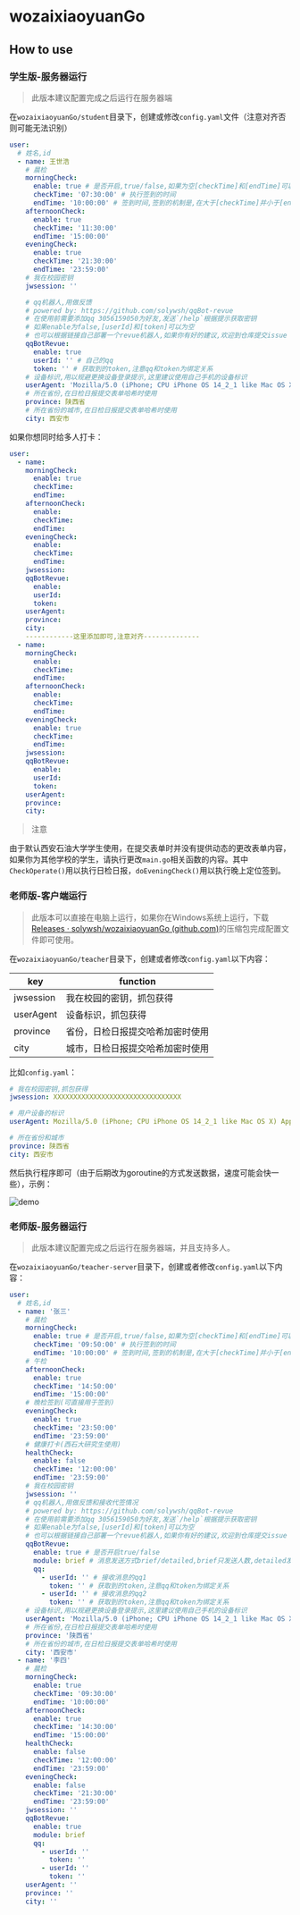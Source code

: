 # wozaixiaoyuanGo

## How to use

### 学生版-服务器运行

> 此版本建议配置完成之后运行在服务器端

在`wozaixiaoyuanGo/student`目录下，创建或修改`config.yaml`文件（注意对齐否则可能无法识别）

```yaml
user:
  # 姓名,id
  - name: 王世浩
    # 晨检
    morningCheck:
      enable: true # 是否开启,true/false,如果为空[checkTime]和[endTime]可以为空
      checkTime: '07:30:00' # 执行签到的时间
      endTime: '10:00:00' # 签到时间,签到的机制是,在大于[checkTime]并小于[endTime]之间执行,一天只会执行一次
    afternoonCheck:
      enable: true
      checkTime: '11:30:00'
      endTime: '15:00:00'
    eveningCheck:
      enable: true
      checkTime: '21:30:00'
      endTime: '23:59:00'
    # 我在校园密钥
    jwsession: ''

    # qq机器人,用做反馈
    # powered by: https://github.com/solywsh/qqBot-revue
    # 在使用前需要添加qq 3056159050为好友,发送`/help`根据提示获取密钥
    # 如果enable为false,[userId]和[token]可以为空
    # 也可以根据链接自己部署一个revue机器人,如果你有好的建议,欢迎到仓库提交issue
    qqBotRevue:
      enable: true
      userId: '' # 自己的qq
      token: '' # 获取到的token,注意qq和token为绑定关系
    # 设备标识,用以规避更换设备登录提示,这里建议使用自己手机的设备标识
    userAgent: 'Mozilla/5.0 (iPhone; CPU iPhone OS 14_2_1 like Mac OS X) AppleWebKit/605.1.15 (KHTML, like Gecko) Mobile/15E148 MicroMessenger/8.0.18(0x18001236) NetType/WIFI Language/zh_CN'
    # 所在省份,在日检日报提交表单哈希时使用
    province: 陕西省
    # 所在省份的城市,在日检日报提交表单哈希时使用
    city: 西安市
```

如果你想同时给多人打卡：

```yaml
user:
  - name:
    morningCheck:
      enable: true 
      checkTime: 
      endTime: 
    afternoonCheck:
      enable: 
      checkTime: 
      endTime: 
    eveningCheck:
      enable: 
      checkTime: 
      endTime: 
    jwsession: 
    qqBotRevue:
      enable: 
      userId: 
      token: 
    userAgent: 
    province: 
    city: 
    ------------这里添加即可,注意对齐--------------
  - name:
    morningCheck:
      enable:
      checkTime: 
      endTime:
    afternoonCheck:
      enable:
      checkTime:
      endTime:
    eveningCheck:
      enable: true
      checkTime:
      endTime:
    jwsession:
    qqBotRevue:
      enable:
      userId:
      token:
    userAgent:
    province:
    city:
```

> 注意

由于默认西安石油大学学生使用，在提交表单时并没有提供动态的更改表单内容，如果你为其他学校的学生，请执行更改`main.go`相关函数的内容。其中`CheckOperate()`用以执行日检日报，`doEveningCheck()`用以执行晚上定位签到。

### 老师版-客户端运行

> 此版本可以直接在电脑上运行，如果你在Windows系统上运行，下载[Releases · solywsh/wozaixiaoyuanGo (github.com)](https://github.com/solywsh/wozaixiaoyuanGo/releases)的压缩包完成配置文件即可使用。

在`wozaixiaoyuanGo/teacher`目录下，创建或者修改`config.yaml`以下内容：

| key       | function                         |
| --------- | -------------------------------- |
| jwsession | 我在校园的密钥，抓包获得         |
| userAgent | 设备标识，抓包获得               |
| province  | 省份，日检日报提交哈希加密时使用 |
| city      | 城市，日检日报提交哈希加密时使用 |

比如`config.yaml`：

```yaml
# 我在校园密钥,抓包获得
jwsession: XXXXXXXXXXXXXXXXXXXXXXXXXXXXXXXX

# 用户设备的标识
userAgent: Mozilla/5.0 (iPhone; CPU iPhone OS 14_2_1 like Mac OS X) AppleWebKit/605.1.15 (KHTML, like Gecko) Mobile/15E148 MicroMessenger/8.0.18(0x18001236) NetType/WIFI Language/zh_CN

# 所在省份和城市
province: 陕西省
city: 西安市
```

然后执行程序即可（由于后期改为goroutine的方式发送数据，速度可能会快一些），示例：

![demo](demo.gif)

### 老师版-服务器运行

> 此版本建议配置完成之后运行在服务器端，并且支持多人。

在`wozaixiaoyuanGo/teacher-server`目录下，创建或者修改`config.yaml`以下内容：

```yaml
user:
  # 姓名,id
  - name: '张三'
    # 晨检
    morningCheck:
      enable: true # 是否开启,true/false,如果为空[checkTime]和[endTime]可以为空
      checkTime: '09:50:00' # 执行签到的时间
      endTime: '10:00:00' # 签到时间,签到的机制是,在大于[checkTime]并小于[endTime]之间执行,一天只会执行一次
    # 午检
    afternoonCheck:
      enable: true
      checkTime: '14:50:00'
      endTime: '15:00:00'
    # 晚检签到(可直接用于签到)
    eveningCheck:
      enable: true
      checkTime: '23:50:00'
      endTime: '23:59:00'
    # 健康打卡(西石大研究生使用)
    healthCheck:
      enable: false
      checkTime: '12:00:00'
      endTime: '23:59:00'
    # 我在校园密钥
    jwsession: ''
    # qq机器人,用做反馈和接收代签情况
    # powered by: https://github.com/solywsh/qqBot-revue
    # 在使用前需要添加qq 3056159050为好友,发送`/help`根据提示获取密钥
    # 如果enable为false,[userId]和[token]可以为空
    # 也可以根据链接自己部署一个revue机器人,如果你有好的建议,欢迎到仓库提交issue
    qqBotRevue:
      enable: true # 是否开启true/false
      module: brief # 消息发送方式brief/detailed,brief只发送人数,detailed发送名单
      qq:
        - userId: '' # 接收消息的qq1
          token: '' # 获取到的token,注意qq和token为绑定关系
        - userId: '' # 接收消息的qq2
          token: '' # 获取到的token,注意qq和token为绑定关系
    # 设备标识,用以规避更换设备登录提示,这里建议使用自己手机的设备标识
    userAgent: 'Mozilla/5.0 (iPhone; CPU iPhone OS 14_2_1 like Mac OS X) AppleWebKit/605.1.15 (KHTML, like Gecko) Mobile/15E148 MicroMessenger/8.0.18(0x18001236) NetType/WIFI Language/zh_CN'
    # 所在省份,在日检日报提交表单哈希时使用
    province: '陕西省'
    # 所在省份的城市,在日检日报提交表单哈希时使用
    city: '西安市'
  - name: '李四'
    # 晨检
    morningCheck:
      enable: true
      checkTime: '09:30:00'
      endTime: '10:00:00'
    afternoonCheck:
      enable: true
      checkTime: '14:30:00'
      endTime: '15:00:00'
    healthCheck:
      enable: false
      checkTime: '12:00:00'
      endTime: '23:59:00'
    eveningCheck:
      enable: false
      checkTime: '21:30:00'
      endTime: '23:59:00'
    jwsession: ''
    qqBotRevue:
      enable: true
      module: brief
      qq:
        - userId: ''
          token: ''
        - userId: ''
          token: ''
    userAgent: ''
    province: ''
    city: ''
```

